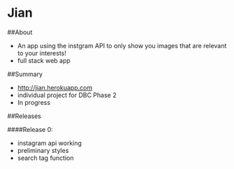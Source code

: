 # Jian

##About

  * An app using the instgram API to only show you images that are relevant to your interests!
  * full stack web app


##Summary

  * http://jian.herokuapp.com
  * individual project for DBC Phase 2
  * In progress


##Releases

####Release 0:
  * instagram api working
  * preliminary styles
  * search tag function


